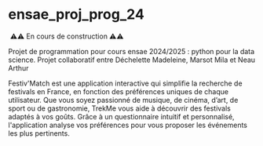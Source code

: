 # ensae_proj_prog_24
 ⚠️⚠️ En cours de construction ⚠️⚠️

Projet de programmation pour cours ensae 2024/2025 : python pour la data science. Projet collaboratif entre Déchelette Madeleine, Marsot Mila et Neau Arthur

Festiv'Match est une application interactive qui simplifie la recherche de festivals en France, en fonction des préférences uniques de chaque utilisateur. Que vous soyez passionné de musique, de cinéma, d’art, de sport ou de gastronomie, TrekMe vous aide à découvrir des festivals adaptés à vos goûts. Grâce à un questionnaire intuitif et personnalisé, l'application analyse vos préférences pour vous proposer les événements les plus pertinents.
